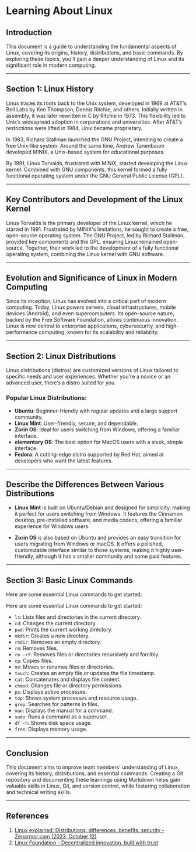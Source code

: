 # Learning About Linux

## Introduction 
This document is a guide to understanding the fundamental aspects of Linux, covering its origins, history, distributions, and basic commands. By exploring these topics, you'll gain a deeper understanding of Linux and its significant role in modern computing.

---

## Section 1: Linux History 
Linux traces its roots back to the Unix system, developed in 1969 at AT&T's Bell Labs by Ken Thompson, Dennis Ritchie, and others. Initially written in assembly, it was later rewritten in C by Ritchie in 1973. This flexibility led to Unix’s widespread adoption in corporations and universities. After AT&T’s restrictions were lifted in 1984, Unix became proprietary.

In 1983, Richard Stallman launched the GNU Project, intending to create a free Unix-like system. Around the same time, Andrew Tanenbaum developed MINIX, a Unix-based system for educational purposes.

By 1991, Linus Torvalds, frustrated with MINIX, started developing the Linux kernel. Combined with GNU components, this kernel formed a fully functional operating system under the GNU General Public License (GPL).

---

## Key Contributors and Development of the Linux Kernel

Linus Torvalds is the primary developer of the Linux kernel, which he started in 1991. Frustrated by MINIX's limitations, he sought to create a free, open-source operating system. The GNU Project, led by Richard Stallman, provided key components and the GPL, ensuring Linux remained open-source. Together, their work led to the development of a fully functional operating system, combining the Linux kernel with GNU software.

---

## Evolution and Significance of Linux in Modern Computing

Since its inception, Linux has evolved into a critical part of modern computing. Today, Linux powers servers, cloud infrastructures, mobile devices (Android), and even supercomputers. Its open-source nature, backed by the Free Software Foundation, allows continuous innovation. Linux is now central to enterprise applications, cybersecurity, and high-performance computing, known for its scalability and reliability.

---

## Section 2: Linux Distributions 
Linux distributions (distros) are customized versions of Linux tailored to specific needs and user experiences. Whether you're a novice or an advanced user, there’s a distro suited for you.

### Popular Linux Distributions:

- **Ubuntu**: Beginner-friendly with regular updates and a large support community.
- **Linux Mint**: User-friendly, secure, and dependable.
- **Zorin OS**: Ideal for users switching from Windows, offering a familiar interface.
- **elementary OS**: The best option for MacOS users with a sleek, simple interface.
- **Fedora**: A cutting-edge distro supported by Red Hat, aimed at developers who want the latest features.

---

## Describe the Differences Between Various Distributions

- **Linux Mint** is built on Ubuntu/Debian and designed for simplicity, making it perfect for users switching from Windows. It features the Cinnamon desktop, pre-installed software, and media codecs, offering a familiar experience for Windows users.
  
- **Zorin OS** is also based on Ubuntu and provides an easy transition for users migrating from Windows or macOS. It offers a polished, customizable interface similar to those systems, making it highly user-friendly, although it has a smaller community and some paid features.

---

## Section 3: Basic Linux Commands

Here are some essential Linux commands to get started:

Here are some essential Linux commands to get started:

- `ls`: Lists files and directories in the current directory.
- `cd`: Changes the current directory.
- `pwd`: Prints the current working directory.
- `mkdir`: Creates a new directory.
- `rmdir`: Removes an empty directory.
- `rm`: Removes files.
- `rm -rf`: Removes files or directories recursively and forcibly.
- `cp`: Copies files.
- `mv`: Moves or renames files or directories.
- `touch`: Creates an empty file or updates the file timestamp.
- `cat`: Concatenates and displays file content.
- `chmod`: Changes file or directory permissions.
- `ps`: Displays active processes.
- `top`: Shows system processes and resource usage.
- `grep`: Searches for patterns in files.
- `man`: Displays the manual for a command.
- `sudo`: Runs a command as a superuser.
- `df -h`: Shows disk space usage.
- `free`: Displays memory usage.

---

## Conclusion 

This document aims to improve team members' understanding of Linux, covering its history, distributions, and essential commands. Creating a Git repository and documenting these learnings using Markdown helps gain valuable skills in Linux, Git, and version control, while fostering collaboration and technical writing skills.

---

## References

1. [Linux explained: Distributions, differences, benefits, security - Zenarmor.com (2023, October 12)](https://www.zenarmor.com/docs/linux-tutorials/what-is-linux)
2. [Linux Foundation - Decentralized innovation, built with trust](https://www.linuxfoundation.org/)

